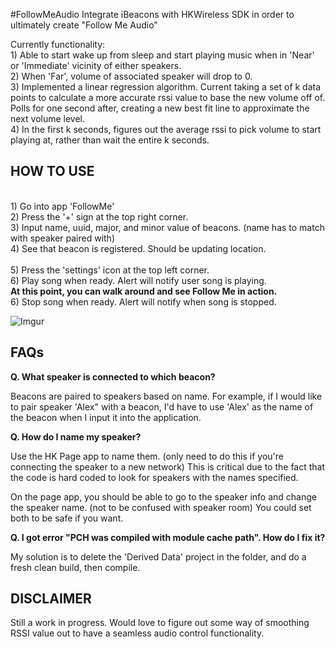 #FollowMeAudio
Integrate iBeacons with HKWireless SDK in order to ultimately create "Follow Me Audio"

Currently functionality: 
<br> 1) Able to start wake up from sleep and start playing music when in 'Near' or 'Immediate' vicinity of either speakers. 
<br> 2) When 'Far', volume of associated speaker will drop to 0. 
<br> 3) Implemented a linear regression algorithm. Current taking a set of k data points to calculate a more accurate rssi value to base the new volume off of. Polls for one second after, creating a new best fit line to approximate the next volume level. 
<br> 4) In the first k seconds, figures out the average rssi to pick volume to start playing at, rather than wait the entire k seconds.


HOW TO USE
----------

<br> 1) Go into app 'FollowMe'
<br> 2) Press the '+' sign at the top right corner. 
<br> 3) Input name, uuid, major, and minor value of beacons. (name has to match with speaker paired with)
<br> 4) See that beacon is registered. Should be updating location.  
<br> 5) Press the 'settings' icon at the top left corner.
<br> 6) Play song when ready. Alert will notify user song is playing. 
<br><b> At this point, you can walk around and see Follow Me in action. </b>
<br> 6) Stop song when ready. Alert will notify when song is stopped. 

![Imgur](http://i.imgur.com/1Xd9HL2.png)

FAQs
----

<b> Q. What speaker is connected to which beacon? </b>

Beacons are paired to speakers based on name. For example, if I would like to pair speaker 'Alex" with a beacon, I'd have to use 'Alex' as the name of the beacon when I input it into the application. 

<b> Q. How do I name my speaker? </b>

Use the HK Page app to name them. (only need to do this if you're connecting the speaker to a new network) This is critical due to the fact that the code is hard coded to look for speakers with the names specified.

On the page app, you should be able to go to the speaker info and change the speaker name. (not to be confused with speaker room) You could set both to be safe if you want.

<b> Q. I got error "PCH was compiled with module cache path". How do I fix it? </b>

My solution is to delete the 'Derived Data' project in the folder, and do a fresh clean build, then compile.

DISCLAIMER
---------

Still a work in progress. Would love to figure out some way of smoothing RSSI value out to have a seamless audio control functionality. 

